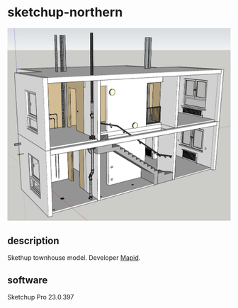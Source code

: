 # sketchup-northern

![Sketchup model screenshot](readme/title.png)

## description
Skethup townhouse model. Developer [Mapid](https://mapid.by/nedvizhimost/realizaciya-kvartir/zastrojka-mikrorajona-severnyj-v-g.minske.-1-ya-ochered.html).

## software

Sketchup Pro 23.0.397

